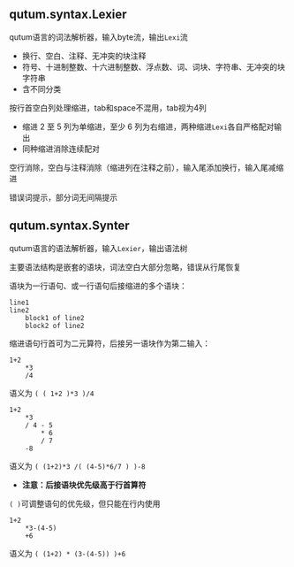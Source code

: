 <!--
Copyright 2008-2024 Qianyan Cai  
Under the terms of the GNU General Public License version 3  
http://qutum.com  http://qutum.cn
-->

## qutum.syntax.Lexier

qutum语言的词法解析器，输入byte流，输出`Lexi`流

* 换行、空白、注释、无冲突的块注释
* 符号、十进制整数、十六进制整数、浮点数、词、词块、字符串、无冲突的块字符串
* 含不同分类

按行首空白列处理缩进，tab和space不混用，tab视为4列
* 缩进 2 至 5 列为单缩进，至少 6 列为右缩进，两种缩进`Lexi`各自严格配对输出
* 同种缩进消除连续配对

空行消除，空白与注释消除（缩进列在注释之前），输入尾添加换行，输入尾减缩进

错误词提示，部分词无间隔提示

## qutum.syntax.Synter

qutum语言的语法解析器，输入`Lexier`，输出语法树

主要语法结构是嵌套的语块，词法空白大部分忽略，错误从行尾恢复

语块为一行语句、或一行语句后接缩进的多个语块：

```
line1
line2
	block1 of line2
	block2 of line2
```

缩进语句行首可为二元算符，后接另一语块作为第二输入：
```
1+2
	*3
	/4
```
语义为 `( ( 1+2 )*3 )/4`
```
1+2
	*3
	/ 4 - 5
		* 6
		/ 7
	-8
```
语义为 `( (1+2)*3 /( (4-5)*6/7 ) )-8`

* **注意：后接语块优先级高于行首算符**

`( )`可调整语句的优先级，但只能在行内使用
```
1+2
	*3-(4-5)
	+6
```
语义为 `( (1+2) * (3-(4-5)) )+6`

<!--
缩进语句还可以是数据的输入：
```
min
	max
		1
		x
	10
```
语义用C语言表示为 `min(max(1,x),10)`
-->
